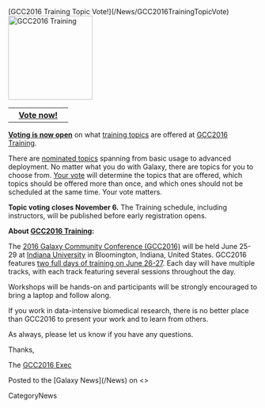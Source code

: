 <div class='newsItemHeader'>[GCC2016 Training Topic Vote!](/News/GCC2016TrainingTopicVote)</div>

<div class='right'>
<a href='/Events/GCC2016/Training/'><img src='/Events/GCC2016/GCC2016TrainingLogo400.png' alt='GCC2016 Training' width="170" /></a><br />
<table>
  <tr>
    <th> &nbsp;&nbsp; <a href='http://bit.ly/gcc2016vote'>Vote now!</a> &nbsp;&nbsp; </th>
  </tr>
</table>

</div>

**[Voting is now open](http://bit.ly/gcc2016vote)** on what [training topics](/Events/GCC2016/Training) are offered at [GCC2016 Training](/Events/GCC2016/Training).

There are [nominated topics](/Events/GCC2016/Training) spanning from basic usage to advanced deployment.  No matter what you do with Galaxy, there are topics for you to choose from.  [Your vote](http://bit.ly/gcc2016vote) will determine the topics that are offered, which topics should be offered more than once,  and which ones should not be scheduled at the same time.  Your vote matters. 

**Topic voting closes November 6.** The Training schedule, including instructors, will be published before early registration opens.

**About [GCC2016 Training](/Events/GCC2016/Training):**

The [2016 Galaxy Community Conference (GCC2016)](/Events/GCC2016) will be held June 25-29 at [Indiana University](http://indiana.edu) in Bloomington, Indiana, United States. GCC2016 features [two full days of training on June 26-27](/Events/GCC2016/Training).  Each day will have multiple tracks, with each track featuring several sessions throughout the day.

Workshops will be hands-on and participants will be strongly encouraged to bring a laptop and follow along.

If you work in data-intensive biomedical research, there is no better place than GCC2016 to present your work and to learn from others.

As always, please let us know if you have any questions.

Thanks,

The [GCC2016 Exec](https://gcc2016.iu.edu/Oorganizers)

<div class='newsItemFooter'>Posted to the [Galaxy News](/News) on <<Date(2015-10-26T17:49:57Z)>></div>

CategoryNews
